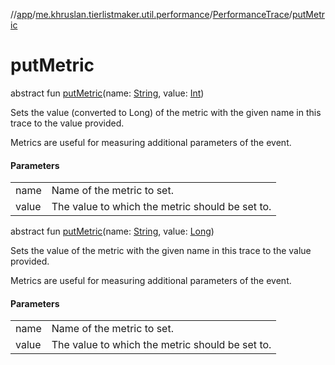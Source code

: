 //[app](../../../index.md)/[me.khruslan.tierlistmaker.util.performance](../index.md)/[PerformanceTrace](index.md)/[putMetric](put-metric.md)

# putMetric

abstract fun [putMetric](put-metric.md)(name: [String](https://kotlinlang.org/api/latest/jvm/stdlib/kotlin/-string/index.html), value: [Int](https://kotlinlang.org/api/latest/jvm/stdlib/kotlin/-int/index.html))

Sets the value (converted to Long) of the metric with the given name in this trace to the value provided.

Metrics are useful for measuring additional parameters of the event.

#### Parameters

| | |
|---|---|
| name | Name of the metric to set. |
| value | The value to which the metric should be set to. |

abstract fun [putMetric](put-metric.md)(name: [String](https://kotlinlang.org/api/latest/jvm/stdlib/kotlin/-string/index.html), value: [Long](https://kotlinlang.org/api/latest/jvm/stdlib/kotlin/-long/index.html))

Sets the value of the metric with the given name in this trace to the value provided.

Metrics are useful for measuring additional parameters of the event.

#### Parameters

| | |
|---|---|
| name | Name of the metric to set. |
| value | The value to which the metric should be set to. |

